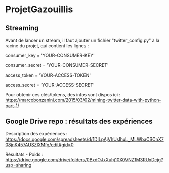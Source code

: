 # ProjetGazouillis

## Streaming

Avant de lancer un stream, il faut ajouter un fichier "twitter_config.py" à la racine du projet, qui contient les lignes :

consumer_key = 'YOUR-CONSUMER-KEY'

consumer_secret = 'YOUR-CONSUMER-SECRET'

access_token = 'YOUR-ACCESS-TOKEN'

access_secret = 'YOUR-ACCESS-SECRET'

Pour obtenir ces clés/tokens, des infos sont dispos ici : https://marcobonzanini.com/2015/03/02/mining-twitter-data-with-python-part-1/


## Google Drive repo : résultats des expériences

Description des expériences : https://docs.google.com/spreadsheets/d/1DILpAjVhUsIhuL_MLWbaCSCnX708jnK457AUSZlXMfg/edit#gid=0

Résultats - Poids : https://drive.google.com/drive/folders/0BxdOJxXuhj10X0VNZ1M3RUxDcjg?usp=sharing


